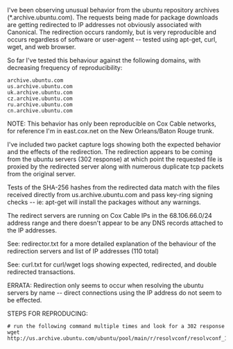I've been observing unusual behavior from the ubuntu repository archives (*.archive.ubuntu.com). The requests being made for package downloads are getting redirected to IP addresses not obviously associated with Canonical. The redirection occurs randomly, but is very reproducible and occurs regardless of software or user-agent -- tested using apt-get, curl, wget, and web browser. 

So far I've tested this behaviour against the following domains, with decreasing frequency of reproducibility:

    archive.ubuntu.com
    us.archive.ubuntu.com
    uk.archive.ubuntu.com
    cz.archive.ubuntu.com
    ru.archive.ubuntu.com
    cn.archive.ubuntu.com

NOTE: This behavior has only been reproducible on Cox Cable networks, for reference I'm in east.cox.net on the New Orleans/Baton Rouge trunk.

I've included two packet capture logs showing both the expected behavior and the effects of the redirection. The redirection appears to be coming from the ubuntu servers (302 response) at which point the requested file is proxied by the redirected server along with numerous duplicate tcp packets from the original server.

Tests of the SHA-256 hashes from the redirected data match with the files received directly from us.archive.ubuntu.com and pass key-ring signing checks -- ie: apt-get will install the packages without any warnings.

The redirect servers are running on Cox Cable IPs in the 68.106.66.0/24 address range and there doesn't appear to be any DNS records attached to the IP addresses. 

See: redirector.txt for a more detailed explanation of the behaviour of the redirection servers and list of IP addresses (110 total)

See: curl.txt for curl/wget logs showing expected, redirected, and double redirected transactions.

ERRATA: 
Redirection only seems to occur when resolving the ubuntu servers by name -- direct connections using the IP address do not seem to be effected.

STEPS FOR REPRODUCING:

    # run the following command multiple times and look for a 302 response
    wget http://us.archive.ubuntu.com/ubuntu/pool/main/r/resolvconf/resolvconf_1.78ubuntu5_all.deb

